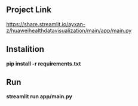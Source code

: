 ## Project Link
https://share.streamlit.io/ayxan-z/huaweihealthdatavisualization/main/app/main.py

## Instalition
**pip install -r requirements.txt <br />**

## Run
**streamlit run app/main.py**